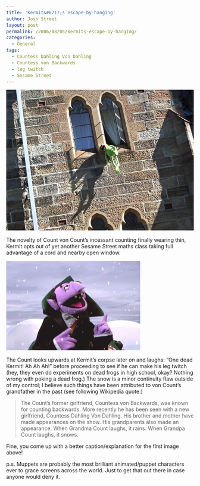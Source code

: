 ```yaml
---
title: 'Kermit&#8217;s escape-by-hanging'
author: Josh Street
layout: post
permalink: /2006/08/05/kermits-escape-by-hanging/
categories:
  - General
tags:
  - Countess Dahling Von Dahling
  - Countess von Backwards
  - leg twitch
  - Sesame Street
---
```

![Kermit escapes a sandstone castle][1]

The novelty of Count von Count&#8217;s incessant counting finally wearing thin, Kermit opts out of yet another Sesame Street maths class taking full advantage of a cord and nearby open window.

![Count von Count][2]

The Count looks upwards at Kermit&#8217;s corpse later on and laughs: &#8220;One dead Kermit! Ah Ah Ah!&#8221; before proceeding to see if he can make his leg twitch (hey, they even do experiments on dead frogs in high school, okay? Nothing wrong with poking a dead frog.) The snow is a minor continuity flaw outside of my control; I believe such things have been attributed to von Count&#8217;s grandfather in the past (see following Wikipedia quote:)

> The Count&#8217;s former girlfriend, Countess von Backwards, was known for counting backwards. More recently he has been seen with a new girlfriend, Countess Dahling Von Dahling. His brother and mother have made appearances on the show. His grandparents also made an appearance. When Grandma Count laughs, it rains. When Grandpa Count laughs, it snows.

Fine, you come up with a better caption/explanation for the first image above!

p.s. Muppets are probably the most brilliant animated/puppet characters ever to grace screens across the world. Just to get that out there in case anyone would deny it.

 [1]: /blog/wp-content/2006/08/kermitescapes.jpg
 [2]: /blog/wp-content/2006/08/countvoncount.jpg